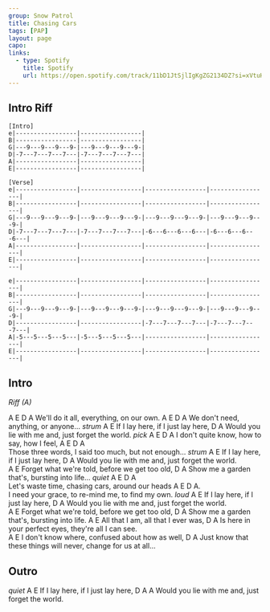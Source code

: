 ```yaml
---
group: Snow Patrol
title: Chasing Cars
tags: [PAP]
layout: page
capo: 
links: 
  - type: Spotify
    title: Spotify
    url: https://open.spotify.com/track/11bD1JtSjlIgKgZG2134DZ?si=xVtuH52aQw-0_pK7sHzv9g
---
```


## Intro Riff

```chordpro
[Intro]
e|-----------------|-----------------|
B|-----------------|-----------------|
G|---9---9---9---9-|---9---9---9---9-|
D|-7---7---7---7---|-7---7---7---7---|
A|-----------------|-----------------|
E|-----------------|-----------------|
  
[Verse] 
e|-----------------|-----------------|-----------------|-----------------|
B|-----------------|-----------------|-----------------|-----------------|
G|---9---9---9---9-|---9---9---9---9-|---9---9---9---9-|---9---9---9---9-|
D|-7---7---7---7---|-7---7---7---7---|-6---6---6---6---|-6---6---6---6---|
A|-----------------|-----------------|-----------------|-----------------|
E|-----------------|-----------------|-----------------|-----------------|
 
e|-----------------|-----------------|-----------------|-----------------|
B|-----------------|-----------------|-----------------|-----------------|
G|---9---9---9---9-|---9---9---9---9-|---9---9---9---9-|---9---9---9---9-|
D|-----------------|-----------------|-7---7---7---7---|-7---7---7---7---|
A|-5---5---5---5---|-5---5---5---5---|-----------------|-----------------|
E|-----------------|-----------------|-----------------|-----------------|
```

## Intro

*Riff (A)*

A E D A
We'll do it all, everything, on our own.
A E D A
We don't need, anything, or anyone...
*strum*  A E
If I lay here, if I just lay here,
D A 
Would you lie with me and, just forget the world.
*pick*  A E D A
I don't quite know, how to say, how I feel,
A E D A  
Those three words, I said too much, but not enough...
*strum*  A E
If I lay here, if I just lay here,
 D A 
Would you lie with me and, just forget the world.  
A E
Forget what we're told, before we get too old,
 D A
Show me a garden that's, bursting into life...
*quiet*  A E D A  
Let's waste time, chasing cars, around our heads
A E D A.  
I need your grace, to re-mind me, to find my own.
*loud*  A E
If I lay here, if I just lay here,
 D A
Would you lie with me and, just forget the world.  
A E
Forget what we're told, before we get too old,
 D A
Show me a garden that's, bursting into life.
 A E
All that I am, all that I ever was,
 D A
Is here in your perfect eyes, they're all I can see.  
A E
I don't know where, confused about how as well,
 D A 
 Just know that these things will never, change for us at all...

## Outro

*quiet* A E
If I lay here, if I just lay here,
 D A A
Would you lie with me and, just forget the world.
